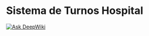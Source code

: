# Sistema de Turnos Hospital
[![Ask DeepWiki]([https://deepwiki.com/badge.svg)](https://deepwiki.com/brayan083/El-juego-mas-dificil-del-mundo](https://deepwiki.com/farandaa/Sistema_Turnos_Hospital))
